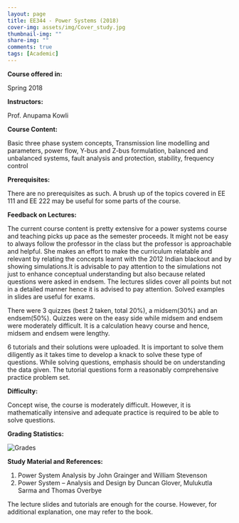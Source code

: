 ```yaml
---
layout: page
title: EE344 - Power Systems (2018)
cover-img: assets/img/Cover_study.jpg
thumbnail-img: ""
share-img: ""
comments: true
tags: [Academic]
---
```




**Course offered in:**



Spring 2018



**Instructors:**



Prof. Anupama Kowli



**Course Content:**

Basic three phase system concepts, Transmission line modelling and parameters, power flow, Y-bus and Z-bus formulation, balanced and unbalanced systems, fault analysis and protection, stability, frequency control

**Prerequisites:**

There are no prerequisites as such. A brush up of the topics covered in EE 111 and EE 222 may be useful for some parts of the course.


**Feedback on Lectures:**

The current course content is pretty extensive for a power systems course and teaching picks up pace as the semester proceeds. It might not be easy to always follow the professor in the class but the professor is approachable and helpful. She makes an effort to make the curriculum relatable and relevant by relating the concepts learnt with the 2012 Indian blackout and by showing simulations.It is advisable to pay attention to the simulations not just to enhance conceptual understanding but also because related questions were asked in endsem. The lectures slides cover all points but not in a detailed manner hence it is advised to pay attention. Solved examples in slides are useful for exams.

There were 3 quizzes (best 2 taken, total 20%), a midsem(30%) and an endsem(50%). Quizzes were on the easy side while midsem and endsem were moderately difficult. It is a calculation heavy course and hence, midsem and endsem were lengthy.

6 tutorials and their solutions were uploaded. It is important to solve them diligently as it takes time to develop a knack to solve these type of questions. While solving questions, emphasis should be on understanding the data given. The tutorial questions form a reasonably comprehensive practice problem set.


**Difficulty:**

Concept wise, the course is moderately difficult. However, it is mathematically intensive and adequate practice is required to be able to solve questions.


**Grading Statistics:**

![Grades](EE-344-2019-grades.png)


**Study Material and References:**

1. Power System Analysis by John Grainger and William Stevenson
2. Power System – Analysis and Design by Duncan Glover, Mulukutla Sarma and Thomas Overbye

The lecture slides and tutorials are enough for the course. However, for additional explanation, one may refer to the book.

 